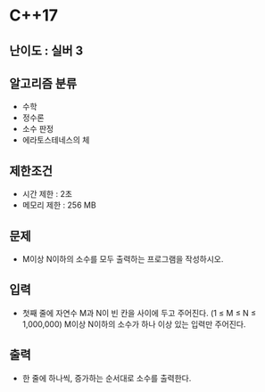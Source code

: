 # C++17

## 난이도 : 실버 3

## 알고리즘 분류
  - 수학
  - 정수론
  - 소수 판정
  - 에라토스테네스의 체

## 제한조건
  - 시간 제한 : 2초
  - 메모리 제한 : 256 MB

## 문제
  - M이상 N이하의 소수를 모두 출력하는 프로그램을 작성하시오.

## 입력
  - 첫째 줄에 자연수 M과 N이 빈 칸을 사이에 두고 주어진다. (1 ≤ M ≤ N ≤ 1,000,000) M이상 N이하의 소수가 하나 이상 있는 입력만 주어진다.

## 출력
  - 한 줄에 하나씩, 증가하는 순서대로 소수를 출력한다.
